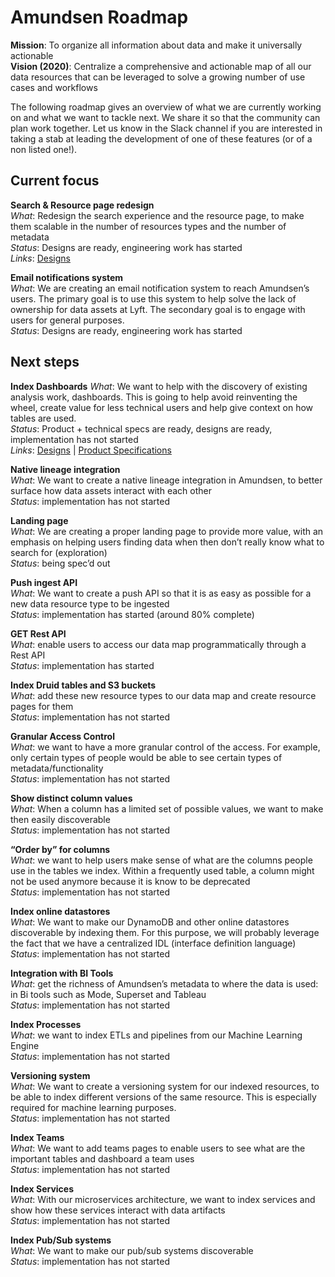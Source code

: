# Amundsen Roadmap

**Mission**: To organize all information about data and make it universally actionable<br/>
**Vision (2020)**: Centralize a comprehensive and actionable map of all our data resources that can be leveraged to solve a growing number of use cases and workflows

The following roadmap gives an overview of what we are currently working on and what we want to tackle next. We share it so that the community can plan work together. Let us know in the Slack channel if you are interested in taking a stab at leading the development of one of these features (or of a non listed one!).

## Current focus

**Search & Resource page redesign**<br/>
*What*: Redesign the search experience and the resource page, to make them scalable in the number of resources types and the number of metadata<br/>
*Status*: Designs are ready, engineering work has started<br/>
*Links*: [Designs](https://drive.google.com/drive/folders/12oBrcXUsDtOsuU_QvO93LTvs4Dehx6az?usp=sharing)

**Email notifications system**<br/>
*What*: We are creating an email notification system to reach Amundsen’s users. The primary goal is to use this system to help solve the lack of ownership for data assets at Lyft. The secondary goal is to engage with users for general purposes.<br/>
*Status*: Designs are ready, engineering work has started

## Next steps

**Index Dashboards**
*What*: We want to help with the discovery of existing analysis work, dashboards. This is going to help avoid reinventing the wheel, create value for less technical users and help give context on how tables are used.<br/>
*Status*: Product + technical specs are ready, designs are ready, implementation has not started<br/>
*Links*: [Designs](https://drive.google.com/drive/folders/12oBrcXUsDtOsuU_QvO93LTvs4Dehx6az?usp=sharing) | [Product Specifications](https://docs.google.com/document/d/16cSKgM2sCYvhKq54yfwaHKwslJEGtdS2g5dcPV4p5qo/edit?usp=sharing)

**Native lineage integration**<br/>
*What*: We want to create a native lineage integration in Amundsen, to better surface how data assets interact with each other<br/>
*Status*: implementation has not started

**Landing page**<br/>
*What*: We are creating a proper landing page to provide more value, with an emphasis on helping users finding data when then don’t really know what to search for (exploration)<br/>
*Status*: being spec’d out

**Push ingest API**<br/>
*What*: We want to create a push API so that it is as easy as possible for a new data resource type to be ingested<br/>
*Status*: implementation has started (around 80% complete)

**GET Rest API**<br/>
*What*: enable users to access our data map programmatically through a Rest API<br/>
*Status*: implementation has started

**Index Druid tables and S3 buckets**<br/>
*What*: add these new resource types to our data map and create resource pages for them<br/>
*Status*:  implementation has not started

**Granular Access Control**<br/>
*What*: we want to have a more granular control of the access. For example, only certain types of people would be able to see certain types of metadata/functionality<br/>
*Status*: implementation has not started

**Show distinct column values**<br/>
*What*: When a column has a limited set of possible values, we want to make then easily discoverable<br/>
*Status*: implementation has not started

**“Order by” for columns**<br/>
*What*: we want to help users make sense of what are the columns people use in the tables we index. Within a frequently used table, a column might not be used anymore because it is know to be deprecated<br/>
*Status*: implementation has not started

**Index online datastores**<br/>
*What*: We want to make our DynamoDB and other online datastores discoverable by indexing them. For this purpose, we will probably leverage the fact that we have a centralized IDL (interface definition language)<br/>
*Status*: implementation has not started

**Integration with BI Tools**<br/>
*What*: get the richness of Amundsen’s metadata to where the data is used: in Bi tools such as Mode, Superset and Tableau<br/>
*Status*: implementation has not started

**Index Processes**<br/>
*What*: we want to index ETLs and pipelines from our Machine Learning Engine<br/>
*Status*: implementation has not started

**Versioning system**<br/>
*What*: We want to create a versioning system for our indexed resources, to be able to index different versions of the same resource. This is especially required for machine learning purposes.<br/>
*Status*: implementation has not started

**Index Teams**<br/>
*What*: We want to add teams pages to enable users to see what are the important tables and dashboard a team uses<br/>
*Status*: implementation has not started

**Index Services**<br/>
*What*: With our microservices architecture, we want to index services and show how these services interact with data artifacts<br/>
*Status*: implementation has not started

**Index Pub/Sub systems**<br/>
*What*: We want to make our pub/sub systems discoverable<br/>
*Status*: implementation has not started


